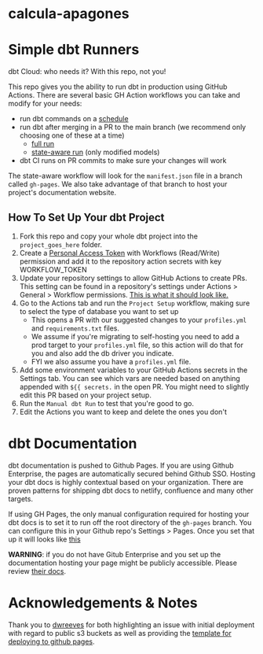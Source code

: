# calcula-apagones
# Simple dbt Runners

dbt Cloud: who needs it? With this repo, not you!

This repo gives you the ability to run dbt in production using GitHub Actions. There are several basic GH Action workflows you can take and modify for your needs: 

 - run dbt commands on a [schedule](https://github.com/C00ldudeNoonan/simple-dbt-runner/blob/main/.github/workflows/run_dbt_on_cron.yml)
 - run dbt after merging in a PR to the main branch (we recommend only choosing one of these at a time)
   - [full run](https://github.com/C00ldudeNoonan/simple-dbt-runner/blob/main/.github/workflows/run_dbt_on_merge.yml)
   - [state-aware run](https://github.com/C00ldudeNoonan/simple-dbt-runner/blob/main/.github/workflows/run_incremental_dbt_on_merge.yml) (only modified models)
 - dbt CI runs on PR commits to make sure your changes will work

The state-aware workflow will look for the `manifest.json` file in a branch called `gh-pages`. We also take advantage of that branch to host your project's documentation website.

## How To Set Up Your dbt Project

 1. Fork this repo and copy your whole dbt project into the `project_goes_here` folder.
 2. Create a [Personal Access Token](https://github.com/settings/tokens?type=beta) with Workflows (Read/Write) permission and add it to the repository action secrets with key WORKFLOW_TOKEN
 3. Update your repository settings to allow GitHub Actions to create PRs. This setting can be found in a repository's settings under Actions > General > Workflow permissions. [This is what it should look like.](https://user-images.githubusercontent.com/21294829/263915123-512bf335-6796-4ae3-a7dc-ad1cf6c4035f.png)
 4. Go to the Actions tab and run the `Project Setup` workflow, making sure to select the type of database you want to set up
    - This opens a PR with our suggested changes to your `profiles.yml` and `requirements.txt` files.
    - We assume if you're migrating to self-hosting you need to add a prod target to your `profiles.yml` file, so this action will do that for you and also add the db driver you indicate.
    - FYI we also assume you have a `profiles.yml` file.
 5. Add some environment variables to your GitHub Actions secrets in the Settings tab. You can see which vars are needed based on anything appended with `${{ secrets.` in the open PR. You might need to slightly edit this PR based on your project setup.
 6. Run the `Manual dbt Run` to test that you're good to go.
 7. Edit the Actions you want to keep and delete the ones you don't

# dbt Documentation

dbt documentation is pushed to Github Pages. If you are using Github Enterprise, the pages are automatically secured behind Github SSO. Hosting your dbt docs is highly contextual based on your organization. There are proven patterns for shipping dbt docs to netlify, confluence and many other targets.

If using GH Pages, the only manual configuration required for hosting your dbt docs is to set it to run off the root directory of the `gh-pages` branch. You can configure this in your Github repo's Settings > Pages. Once you set that up it will looks like [this](https://c00ldudenoonan.github.io/simple-dbt-runner/#!/overview)

**WARNING**: if you do not have Gitub Enterprise and you set up the documentation hosting your page might be publicly accessible. Please review [their docs](https://pages.github.com/).

# Acknowledgements & Notes

Thank you to [dwreeves](https://github.com/dwreeves) for both highlighting an issue with initial deployment with regard to public s3 buckets as well as providing the [template for deploying to github pages](https://github.com/dwreeves/dbt_docs_ghpages_example).
